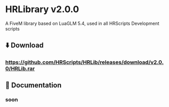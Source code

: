 # HRLibrary v2.0.0
A FiveM library based on LuaGLM 5.4, used in all HRScripts Development scripts

## ⬇️ Download
### https://github.com/HRScripts/HRLib/releases/download/v2.0.0/HRLib.rar

## 📘 Documentation
### soon
